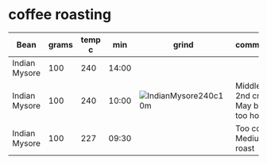 # coffee roasting

| Bean          | grams | temp c | min   | grind | comments 
|---------------|-------|--------|-------|-------|---------
| Indian Mysore | 100   | 240    | 14:00 |       | 
| Indian Mysore | 100   | 240    | 10:00 | ![IndianMysore240c10m](https://user-images.githubusercontent.com/2862029/65789855-5fd91000-e1b2-11e9-83f6-3ef9c333a8b1.jpg) | Middle of 2nd crack<br>May be too hot
| Indian Mysore | 100   | 227    | 09:30 |       | Too cool<br>Medium roast


